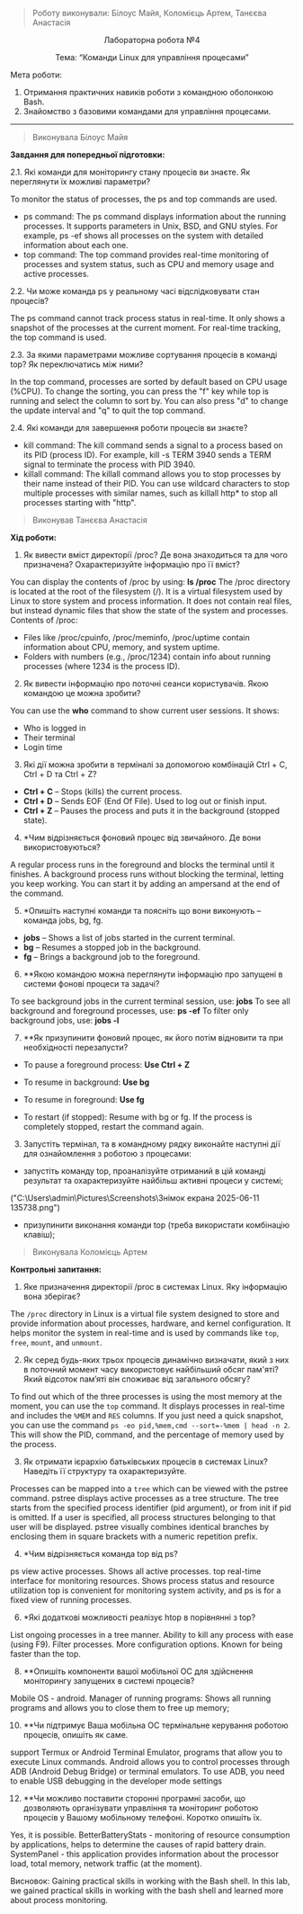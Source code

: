 > Роботу виконували: Білоус Майя, Коломієць Артем, Танєєва Анастасія
<p align="center"> 
Лабораторна робота №4
</p>

<p align="center"> 
Тема: “Команди Linux для управління процесами”
</p>

Мета роботи: 

1. Отримання практичних навиків роботи з командною оболонкою Bash.
2. Знайомство з базовими командами для управління процесами.


---

> Виконувала Білоус Майя

__Завдання для попередньої підготовки:__

2.1. Які команди для моніторингу стану процесів ви знаєте. Як переглянути їх можливі параметри?

To monitor the status of processes, the ps and top commands are used.

- ps command: The ps command displays information about the running processes. It supports parameters in Unix, BSD, and GNU styles. For example, ps -ef shows all processes on the system with detailed information about each one.
- top command: The top command provides real-time monitoring of processes and system status, such as CPU and memory usage and active processes.

2.2. Чи може команда ps у реальному часі відслідковувати стан процесів?

The ps command cannot track process status in real-time. It only shows a snapshot of the processes at the current moment. For real-time tracking, the top command is used.

2.3. За якими параметрами можливе сортування процесів в команді top? Як переключатись між ними?

In the top command, processes are sorted by default based on CPU usage (%CPU). To change the sorting, you can press the "f" key while top is running and select the column to sort by. You can also press "d" to change the update interval and "q" to quit the top command.

2.4. Які команди для завершення роботи процесів ви знаєте?  

- kill command: The kill command sends a signal to a process based on its PID (process ID). For example, kill -s TERM 3940 sends a TERM signal to terminate the process with PID 3940.
- killall command: The killall command allows you to stop processes by their name instead of their PID. You can use wildcard characters to stop multiple processes with similar names, such as killall http* to stop all processes starting with "http".

> Виконував Танєєва Анастасія

__Хід роботи:__

1. Як вивести вміст директорії /proc? Де вона знаходиться та для чого призначена? Охарактеризуйте інформацію про її вміст?

You can display the contents of /proc by using: **ls /proc**
The /proc directory is located at the root of the filesystem (/).
It is a virtual filesystem used by Linux to store system and process information. It does not contain real files, but instead dynamic files that show the state of the system and processes. 
Contents of /proc:
* Files like /proc/cpuinfo, /proc/meminfo, /proc/uptime contain information about CPU, memory, and system uptime.
* Folders with numbers (e.g., /proc/1234) contain info about running processes (where 1234 is the process ID).

2. Як вивести інформацію про поточні сеанси користувачів. Якою командою це можна зробити?

You can use the **who** command to show current user sessions.
It shows:
* Who is logged in
* Their terminal
* Login time

3. Які дії можна зробити в терміналі за допомогою комбінацій Ctrl + C, Ctrl + D та Ctrl + Z?

- **Ctrl + C** – Stops (kills) the current process.
- **Ctrl + D** – Sends EOF (End Of File). Used to log out or finish input.
- **Ctrl + Z** – Pauses the process and puts it in the background (stopped state).

4. *Чим відрізняється фоновий процес від звичайного. Де вони використовуються?

A regular process runs in the foreground and blocks the terminal until it finishes. A background process runs without blocking the terminal, letting you keep working. You can start it by adding an ampersand at the end of the command.

5. *Опишіть наступні команди та поясніть що вони виконують – команда jobs, bg, fg.

- **jobs** – Shows a list of jobs started in the current terminal.
- **bg** – Resumes a stopped job in the background.
- **fg** – Brings a background job to the foreground.

6. **Якою командою можна переглянути інформацію про запущені в системи фонові процеси та задачі?

To see background jobs in the current terminal session, use: **jobs**
To see all background and foreground processes, use: **ps -ef**
To filter only background jobs, use: **jobs -l**

7. **Як призупинити фоновий процес, як його потім відновити та при необхідності перезапусти?

- To pause a foreground process:
**Use Ctrl + Z**

- To resume in background:
**Use bg**

- To resume in foreground:
**Use fg**

- To restart (if stopped):
Resume with bg or fg. If the process is completely stopped, restart the command again.

3. Запустіть термінал, та в командному рядку виконайте наступні дії для ознайомлення з роботою з процесами:

- запустіть команду top, проаналізуйте отриманий в цій команді результат та охарактеризуйте найбільш активні процеси у системі;

("C:\Users\admin\Pictures\Screenshots\Знімок екрана 2025-06-11 135738.png")

- призупинити виконання команди top (треба використати комбінацію клавіш);


> Виконувала Коломієць Артем

__Контрольні запитання:__

1. Яке призначення директорії /proc в системах Linux. Яку інформацію вона зберігає?

The `/proc` directory in Linux is a virtual file system designed to store and provide information about processes, hardware, and kernel configuration. It helps monitor the system in real-time and is used by commands like `top`, `free`, `mount`, and `unmount`.

2. Як серед будь-яких трьох процесів динамічно визначати, який з них в поточний момент часу використовує найбільший обсяг пам'яті? Який відсоток пам’яті він споживає від загального обсягу?

To find out which of the three processes is using the most memory at the moment, you can use the `top` command. It displays processes in real-time and includes the `%MEM` and `RES` columns. If you just need a quick snapshot, you can use the command `ps -eo pid,%mem,cmd --sort=-%mem | head -n 2`. This will show the PID, command, and the percentage of memory used by the process.

3. Як отримати ієрархію батьківських процесів в системах Linux? Наведіть її структуру та охарактеризуйте.

Processes can be mapped into a `tree` which can be viewed with the pstree command. 
pstree displays active processes as a tree structure. The tree starts from the specified process identifier (pid argument),
or from init if pid is omitted. If a user is specified, all process structures belonging to that user will be displayed.
pstree visually combines identical branches by enclosing them in square brackets with a numeric repetition prefix.

4. *Чим відрізняється команда top від ps?

ps view active processes.
Shows all active processes.
top real-time interface for monitoring resources.
Shows process status and resource utilization
top is convenient for monitoring system activity, and ps is for a fixed view of running processes.

6. *Які додаткові можливості реалізує htop в порівнянні з top?

List ongoing processes in a tree manner.
Ability to kill any process with ease (using F9).
Filter processes.
More configuration options.
Known for being faster than the top.

8. **Опишіть компоненти вашої мобільної ОС для здійснення моніторингу запущених в системі процесів?

Mobile OS - android. 
Manager of running programs:
Shows all running programs and allows you to close them to free up memory;

10. **Чи підтримує Ваша мобільна ОС термінальне керування роботою процесів, опишіть як саме.

support Termux or Android Terminal Emulator, programs that allow you to execute Linux commands.
Android allows you to control processes through ADB (Android Debug Bridge) or terminal emulators. 
To use ADB, you need to enable USB debugging in the developer mode settings

12. **Чи можливо поставити сторонні програмні засоби, що дозволяють організувати управління та моніторинг роботою процесів у Вашому мобільному телефоні. Коротко опишіть їх.

Yes, it is possible.
BetterBatteryStats - monitoring of resource consumption by applications, helps to determine the causes of rapid battery drain.
SystemPanel - this application provides information about the processor load, total memory, network traffic (at the moment).

Висновок:
Gaining practical skills in working with the Bash shell.
In this lab, we gained practical skills in working with 
the bash shell and learned more about process monitoring.
